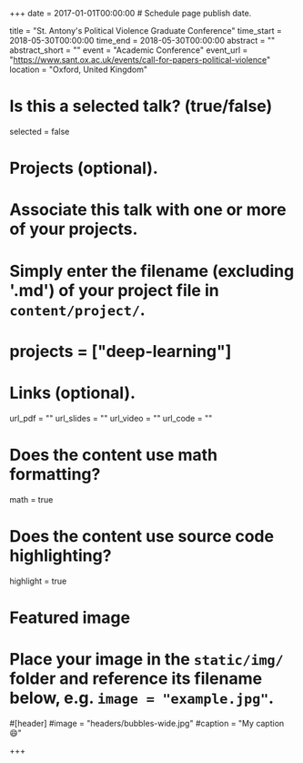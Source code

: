 +++
date = 2017-01-01T00:00:00 # Schedule page publish date.

title = "St. Antony's Political Violence Graduate Conference"
time_start = 2018-05-30T00:00:00
time_end = 2018-05-30T00:00:00
abstract = ""
abstract_short = ""
event = "Academic Conference"
event_url = "https://www.sant.ox.ac.uk/events/call-for-papers-political-violence"
location = "Oxford, United Kingdom"

# Is this a selected talk? (true/false)
selected = false

# Projects (optional).
#   Associate this talk with one or more of your projects.
#   Simply enter the filename (excluding '.md') of your project file in `content/project/`.
# projects = ["deep-learning"]

# Links (optional).
url_pdf = ""
url_slides = ""
url_video = ""
url_code = ""

# Does the content use math formatting?
math = true

# Does the content use source code highlighting?
highlight = true

# Featured image
# Place your image in the `static/img/` folder and reference its filename below, e.g. `image = "example.jpg"`.
#[header]
#image = "headers/bubbles-wide.jpg"
#caption = "My caption :smile:"

+++